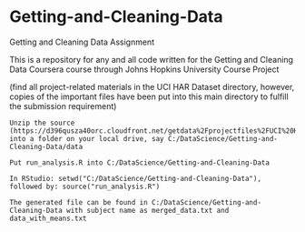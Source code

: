 # Getting-and-Cleaning-Data
Getting and Cleaning Data Assignment

This is a repository for any and all code written for the Getting and Cleaning Data Coursera course through Johns Hopkins University Course Project

(find all project-related materials in the UCI HAR Dataset directory, however, copies of the important files have been put into this main directory to fulfill the submission requirement)

    Unzip the source (https://d396qusza40orc.cloudfront.net/getdata%2Fprojectfiles%2FUCI%20HAR%20Dataset.zip) into a folder on your local drive, say C:/DataScience/Getting-and-Cleaning-Data/data

    Put run_analysis.R into C:/DataScience/Getting-and-Cleaning-Data

    In RStudio: setwd("C:/DataScience/Getting-and-Cleaning-Data"), followed by: source("run_analysis.R")

    The generated file can be found in C:/DataScience/Getting-and-Cleaning-Data with subject name as merged_data.txt and data_with_means.txt
